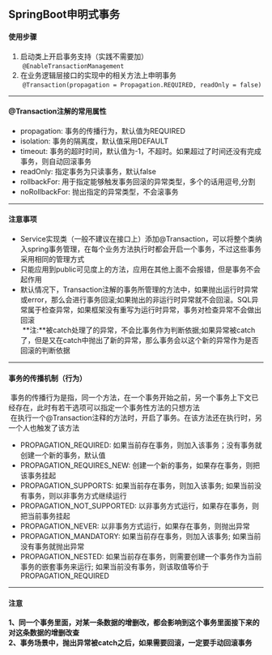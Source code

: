 ## SpringBoot申明式事务

#### 使用步骤
1. 启动类上开启事务支持（实践不需要加）  
&nbsp;`@EnableTransactionManagement`
2. 在业务逻辑层接口的实现中的相关方法上申明事务  
&nbsp;`@Transaction(propagation = Propagation.REQUIRED, readOnly = false)`

---

#### @Transaction注解的常用属性
* propagation: 事务的传播行为，默认值为REQUIRED
* isolation: 事务的隔离度，默认值采用DEFAULT
* timeout: 事务的超时时间，默认值为-1，不超时。如果超过了时间还没有完成事务，则自动回滚事务
* readOnly: 指定事务为只读事务，默认false
* rollbackFor: 用于指定能够触发事务回滚的异常类型，多个的话用逗号,分割
* noRollbackFor: 抛出指定的异常类型，不会滚事务

---

#### 注意事项
* Service实现类（一般不建议在接口上）添加@Transaction，可以将整个类纳入spring事务管理，在每个业务方法执行时都会开启一个事务，不过这些事务采用相同的管理方式
* 只能应用到public可见度上的方法，应用在其他上面不会报错，但是事务不会起作用
* 默认情况下，Transaction注解的事务所管理的方法中，如果抛出运行时异常或error，那么会进行事务回滚;如果抛出的非运行时异常就不会回滚。SQL异常属于检查异常，如果框架没有重写为运行时异常，事务对检查异常不会做出回滚  
&nbsp;**注:**被catch处理了的异常，不会比事务作为判断依据;如果异常被catch了，但是又在catch中抛出了新的异常，那么事务会以这个新的异常作为是否回滚的判断依据

---

#### 事务的传播机制（行为）
&nbsp;事务的传播行为是指，同一个方法，在一个事务开始之前，另一个事务上下文已经存在，此时有若干选项可以指定一个事务性方法的只想方法  
&nbsp;在执行一个@Transaction注释的方法时，开启了事务。在该方法还在执行时，另一个人也触发了该方法  
* PROPAGATION_REQUIRED: 如果当前存在事务，则加入该事务；没有事务就创建一个新的事务，默认值
* PROPAGATION_REQUIRES_NEW: 创建一个新的事务，如果存在事务，则把该事务挂起
* PROPAGATION_SUPPORTS: 如果当前存在事务，则加入该事务; 如果当前没有事务，则以非事务方式继续运行
* PROPAGATION_NOT_SUPPORTED: 以非事务方式运行，如果存在事务，则把当前事务挂起
* PROPAGATION_NEVER: 以非事务方式运行，如果存在事务，则抛出异常
* PROPAGATION_MANDATORY: 如果当前存在事务，则加入该事务; 如果当前没有事务就抛出异常
* PROPAGATION_NESTED: 如果当前存在事务，则需要创建一个事务作为当前事务的嵌套事务来运行; 如果当前没有事务，则该取值等价于PROPAGATION_REQUIRED  

---

#### 注意
**1、同一个事务里面，对某一条数据的增删改，都会影响到这个事务里面接下来的对这条数据的增删改查**  
**2、事务场景中，抛出异常被catch之后，如果需要回滚，一定要手动回滚事务**
